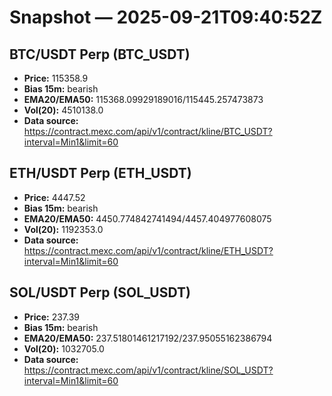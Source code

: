 # Snapshot — 2025-09-21T09:40:52Z

## BTC/USDT Perp (BTC_USDT)
- **Price:** 115358.9
- **Bias 15m:** bearish
- **EMA20/EMA50:** 115368.09929189016/115445.257473873
- **Vol(20):** 4510138.0
- **Data source:** https://contract.mexc.com/api/v1/contract/kline/BTC_USDT?interval=Min1&limit=60

## ETH/USDT Perp (ETH_USDT)
- **Price:** 4447.52
- **Bias 15m:** bearish
- **EMA20/EMA50:** 4450.774842741494/4457.404977608075
- **Vol(20):** 1192353.0
- **Data source:** https://contract.mexc.com/api/v1/contract/kline/ETH_USDT?interval=Min1&limit=60

## SOL/USDT Perp (SOL_USDT)
- **Price:** 237.39
- **Bias 15m:** bearish
- **EMA20/EMA50:** 237.51801461217192/237.95055162386794
- **Vol(20):** 1032705.0
- **Data source:** https://contract.mexc.com/api/v1/contract/kline/SOL_USDT?interval=Min1&limit=60
